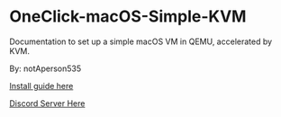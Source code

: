 # OneClick-macOS-Simple-KVM
Documentation to set up a simple macOS VM in QEMU, accelerated by KVM.

By: notAperson535

[Install guide here](https://notaperson535.github.io/OneClick-macOS-Simple-KVM/)

[Discord Server Here](https://discord.gg/XaEdCSPyNa)
